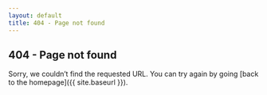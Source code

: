 ```yaml
---
layout: default
title: 404 - Page not found
---
```


## 404 - Page not found

Sorry, we couldn’t find the requested URL. You can try again by going [back to the homepage]({{ site.baseurl }}).
